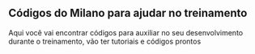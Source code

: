 ## Códigos do Milano para ajudar no treinamento	

Aqui você vai encontrar códigos para auxiliar no seu desenvolvimento durante o treinamento, vão ter tutoriais e códigos prontos 

